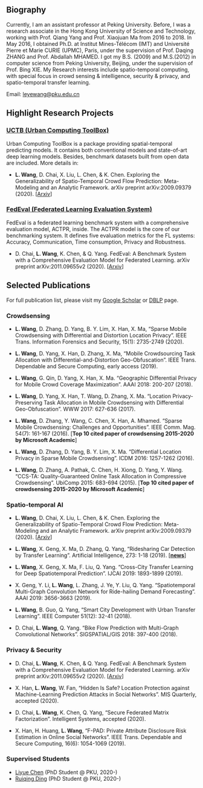 ## Biography

Currently, I am an assistant professor at Peking University. Before, I was a research associate in the Hong Kong University of Science and Technology, working with Prof. Qiang Yang and Prof. Xiaojuan Ma from 2016 to 2018. In May 2016, I obtained Ph.D. at Institut Mines-Télécom (IMT) and Université Pierre et Marie CURIE (UPMC), Paris, under the supervision of Prof. Daqing ZHANG and Prof. Abdallah MHAMED. I got my B.S. (2009) and M.S.(2012) in computer science from Peking University, Beijing, under the supervision of Prof. Bing XIE. My Research interests include spatio-temporal computing, with special focus in crowd sensing & intelligence, security & privacy, and spatio-temporal transfer learning.

Email: leyewang@pku.edu.cn

## Highlight Research Projects

### [UCTB (Urban Computing ToolBox)](https://github.com/uctb/UCTB)

Urban Computing ToolBox is a package providing spatial-temporal predicting models. It contains both conventional models and state-of-art deep learning models. Besides, benchmark datasets built from open data are included. More details in:

- **L. Wang**, D. Chai, X. Liu, L. Chen, & K. Chen. Exploring the Generalizability of Spatio-Temporal Crowd Flow Prediction: Meta-Modeling and an Analytic Framework. arXiv preprint arXiv:2009.09379 (2020). [[Arxiv](https://arxiv.org/pdf/2009.09379.pdf)] 

### [FedEval (Federated Learning Evaluation System)](https://github.com/Di-Chai/FedEval)

FedEval is a federated learning benchmark system with a comprehensive evaluation model, ACTPR, inside. The ACTPR model is the core of our benchmarking system. It defines five evaluation metrics for the FL systems: Accuracy, Communication, Time consumption, Privacy and Robustness.

- D. Chai, **L. Wang**, K. Chen, & Q. Yang. FedEval: A Benchmark System with a Comprehensive Evaluation Model for Federated Learning. arXiv preprint arXiv:2011.09655v2 (2020). [[Arxiv](https://arxiv.org/pdf/2011.09655.pdf)]

## Selected Publications

For full publication list, please visit my [Google Scholar](https://scholar.google.com/citations?user=o2I4sL8AAAAJ&hl=en) or [DBLP](https://dblp.uni-trier.de/pid/07/8764.html) page.

### Crowdsensing

- **L. Wang**, D. Zhang, D. Yang, B. Y. Lim, X. Han, X. Ma, “Sparse Mobile Crowdsensing with Differential and Distortion Location Privacy”. IEEE Trans. Information Forensics and Security, 15(1): 2735-2749 (2020).

- **L. Wang**, D. Yang, X. Han, D. Zhang, X. Ma, “Mobile Crowdsourcing Task Allocation with Differential-and-Distortion Geo-Obfuscation”. IEEE Trans. Dependable and Secure Computing, early access (2019).

- **L. Wang**, G. Qin, D. Yang, X. Han, X. Ma. “Geographic Differential Privacy for Mobile Crowd Coverage Maximization”. AAAI 2018: 200-207 (2018).

- **L. Wang**, D. Yang, X. Han, T. Wang, D. Zhang, X. Ma. “Location Privacy-Preserving Task Allocation in Mobile Crowdsensing with Differential Geo-Obfuscation”. WWW 2017: 627-636 (2017).

- **L. Wang**, D. Zhang, Y. Wang, C. Chen, X. Han, A. Mhamed. “Sparse Mobile Crowdsensing: Challenges and Opportunities”. IEEE Comm. Mag. 54(7): 161-167 (2016). [**Top 10 cited paper of crowdsensing 2015-2020 by Microsoft Academic**]

- **L. Wang**, D. Zhang, D. Yang, B. Y. Lim, X. Ma. “Differential Location Privacy in Sparse Mobile Crowdsensing”. ICDM 2016: 1257-1262 (2016).

- **L. Wang**, D. Zhang, A. Pathak, C. Chen, H. Xiong, D. Yang, Y. Wang. “CCS-TA: Quality-Guaranteed Online Task Allocation in Compressive Crowdsensing”. UbiComp 2015: 683-694 (2015). [**Top 10 cited paper of crowdsensing 2015-2020 by Microsoft Academic**]

### Spatio-temporal AI

- **L. Wang**, D. Chai, X. Liu, L. Chen, & K. Chen. Exploring the Generalizability of Spatio-Temporal Crowd Flow Prediction: Meta-Modeling and an Analytic Framework. arXiv preprint arXiv:2009.09379 (2020). [[Arxiv](https://arxiv.org/pdf/2009.09379.pdf)] 

- **L. Wang**, X. Geng, X. Ma, D. Zhang, Q. Yang, “Ridesharing Car Detection by Transfer Learning”. Artificial Intelligence, 273: 1-18 (2019). [**[news](https://www.journals.elsevier.com/artificial-intelligence/news/dont-be-taken-for-a-ride-ai-helps-spot-ridesharing-cheats)**]

- **L. Wang**, X. Geng, X. Ma, F. Liu, Q. Yang. “Cross-City Transfer Learning for Deep Spatiotemporal Prediction”. IJCAI 2019: 1893-1899 (2019).

- X. Geng, Y. Li, **L. Wang**, L. Zhang, J. Ye, Y. Liu, Q. Yang. “Spatiotemporal Multi-Graph Convolution Network for Ride-hailing Demand Forecasting”. AAAI 2019: 3656-3663 (2019).

- **L. Wang**, B. Guo, Q. Yang, “Smart City Development with Urban Transfer Learning”. IEEE Computer 51(12): 32-41 (2018).

- D. Chai, **L. Wang**, Q. Yang. “Bike Flow Prediction with Multi-Graph Convolutional Networks”. SIGSPATIAL/GIS 2018: 397-400 (2018).

### Privacy & Security

- D. Chai, **L. Wang**, K. Chen, & Q. Yang. FedEval: A Benchmark System with a Comprehensive Evaluation Model for Federated Learning. arXiv preprint arXiv:2011.09655v2 (2020). [[Arxiv](https://arxiv.org/pdf/2011.09655.pdf)]

- X. Han, **L. Wang**, W. Fan, “Hidden Is Safe? Location Protection against Machine-Learning Prediction Attacks in Social Networks”. MIS Quarterly, accepted (2020).

- D. Chai, **L. Wang**, K. Chen, Q. Yang, “Secure Federated Matrix Factorization”. Intelligent Systems, accepted (2020).

- X. Han, H. Huang, **L. Wang**, “F-PAD: Private Attribute Disclosure Risk Estimation in Online Social Networks”. IEEE Trans. Dependable and Secure Computing, 16(6): 1054-1069 (2019).

### Supervised Students

- [Liyue Chen](https://liyue-chen.github.io/) (PhD Student @ PKU, 2020-)
- [Ruiqing Ding](https://ruiqingding.github.io/) (PhD Student @ PKU, 2020-)

